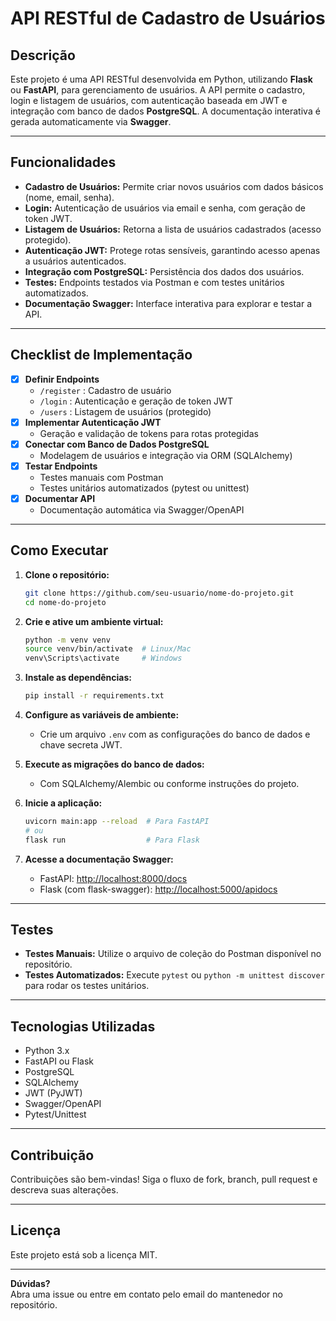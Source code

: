 # API RESTful de Cadastro de Usuários

## Descrição

Este projeto é uma API RESTful desenvolvida em Python, utilizando **Flask** ou **FastAPI**, para gerenciamento de usuários. A API permite o cadastro, login e listagem de usuários, com autenticação baseada em JWT e integração com banco de dados **PostgreSQL**. A documentação interativa é gerada automaticamente via **Swagger**.

---

## Funcionalidades

- **Cadastro de Usuários:** Permite criar novos usuários com dados básicos (nome, email, senha).
- **Login:** Autenticação de usuários via email e senha, com geração de token JWT.
- **Listagem de Usuários:** Retorna a lista de usuários cadastrados (acesso protegido).
- **Autenticação JWT:** Protege rotas sensíveis, garantindo acesso apenas a usuários autenticados.
- **Integração com PostgreSQL:** Persistência dos dados dos usuários.
- **Testes:** Endpoints testados via Postman e com testes unitários automatizados.
- **Documentação Swagger:** Interface interativa para explorar e testar a API.

---

## Checklist de Implementação

- [x] **Definir Endpoints**
    - `/register` : Cadastro de usuário
    - `/login` : Autenticação e geração de token JWT
    - `/users` : Listagem de usuários (protegido)
- [x] **Implementar Autenticação JWT**
    - Geração e validação de tokens para rotas protegidas
- [x] **Conectar com Banco de Dados PostgreSQL**
    - Modelagem de usuários e integração via ORM (SQLAlchemy)
- [x] **Testar Endpoints**
    - Testes manuais com Postman
    - Testes unitários automatizados (pytest ou unittest)
- [x] **Documentar API**
    - Documentação automática via Swagger/OpenAPI

---

## Como Executar

1. **Clone o repositório:**
    ```bash
    git clone https://github.com/seu-usuario/nome-do-projeto.git
    cd nome-do-projeto
    ```

2. **Crie e ative um ambiente virtual:**
    ```bash
    python -m venv venv
    source venv/bin/activate  # Linux/Mac
    venv\Scripts\activate     # Windows
    ```

3. **Instale as dependências:**
    ```bash
    pip install -r requirements.txt
    ```

4. **Configure as variáveis de ambiente:**
    - Crie um arquivo `.env` com as configurações do banco de dados e chave secreta JWT.

5. **Execute as migrações do banco de dados:**
    - Com SQLAlchemy/Alembic ou conforme instruções do projeto.

6. **Inicie a aplicação:**
    ```bash
    uvicorn main:app --reload  # Para FastAPI
    # ou
    flask run                  # Para Flask
    ```

7. **Acesse a documentação Swagger:**
    - FastAPI: [http://localhost:8000/docs](http://localhost:8000/docs)
    - Flask (com flask-swagger): [http://localhost:5000/apidocs](http://localhost:5000/apidocs)

---

## Testes

- **Testes Manuais:** Utilize o arquivo de coleção do Postman disponível no repositório.
- **Testes Automatizados:** Execute `pytest` ou `python -m unittest discover` para rodar os testes unitários.

---

## Tecnologias Utilizadas

- Python 3.x
- FastAPI ou Flask
- PostgreSQL
- SQLAlchemy
- JWT (PyJWT)
- Swagger/OpenAPI
- Pytest/Unittest

---

## Contribuição

Contribuições são bem-vindas! Siga o fluxo de fork, branch, pull request e descreva suas alterações.

---

## Licença

Este projeto está sob a licença MIT.

---

**Dúvidas?**  
Abra uma issue ou entre em contato pelo email do mantenedor no repositório.
